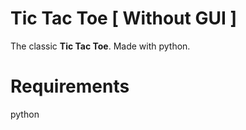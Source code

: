 # Tic Tac Toe [ Without GUI ]

The classic **Tic Tac Toe**. Made with python.

# Requirements

python